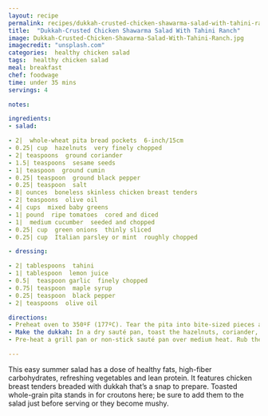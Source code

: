 ```yaml
---
layout: recipe
permalink: recipes/dukkah-crusted-chicken-shawarma-salad-with-tahini-ranch
title:  "Dukkah-Crusted Chicken Shawarma Salad With Tahini Ranch"
image: Dukkah-Crusted-Chicken-Shawarma-Salad-With-Tahini-Ranch.jpg
imagecredit: "unsplash.com"
categories:  healthy chicken salad
tags:  healthy chicken salad
meal: breakfast
chef: foodwage
time: under 35 mins
servings: 4

notes:

ingredients:
- salad:

- 2|  whole-wheat pita bread pockets  6-inch/15cm
- 0.25| cup  hazelnuts  very finely chopped
- 2| teaspoons  ground coriander
- 1.5| teaspoons  sesame seeds
- 1| teaspoon  ground cumin
- 0.25| teaspoon  ground black pepper
- 0.25| teaspoon  salt
- 8| ounces  boneless skinless chicken breast tenders
- 2| teaspoons  olive oil
- 4| cups  mixed baby greens
- 1| pound  ripe tomatoes  cored and diced
- 1|  medium cucumber  seeded and chopped
- 0.25| cup  green onions  thinly sliced
- 0.25| cup  Italian parsley or mint  roughly chopped

- dressing:

- 2| tablespoons  tahini
- 1| tablespoon  lemon juice
- 0.5|  teaspoon garlic  finely chopped
- 0.75| teaspoon  maple syrup
- 0.25| teaspoon  black pepper
- 2| teaspoons  olive oil

directions:
- Preheat oven to 350ºF (177ºC). Tear the pita into bite-sized pieces and arrange on a baking sheet in an even layer. Lightly coat with cooking spray and bake until golden brown and crisp, about 15 minutes. Set aside
- Make the dukkah: In a dry sauté pan, toast the hazelnuts, coriander, sesame seeds and cumin over medium heat, stirring constantly, until fragrant, 2 minutes. Pour into a small bowl immediately to avoid the mixture from over-toasting. Stir in the salt and pepper.
- Pre-heat a grill pan or non-stick sauté pan over medium heat. Rub the dukkah all over the chicken and drizzle with 2 teaspoons of the oil. Grill the chicken until cooked through, 3–4 minutes per side, depending on the thickness of the tenders. Reduce the heat if the coating becomes too dark. Transfer tenders to a cutting board and set aside.

---
```


This easy summer salad has a dose of healthy fats, high-fiber carbohydrates, refreshing vegetables and lean protein. It features chicken breast tenders breaded with dukkah that’s a snap to prepare. Toasted whole-grain pita stands in for croutons here; be sure to add them to the salad just before serving or they become mushy.